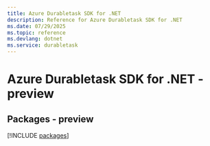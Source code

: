 ```yaml
---
title: Azure Durabletask SDK for .NET
description: Reference for Azure Durabletask SDK for .NET
ms.date: 07/29/2025
ms.topic: reference
ms.devlang: dotnet
ms.service: durabletask
---
```

# Azure Durabletask SDK for .NET - preview
## Packages - preview
[!INCLUDE [packages](durabletask-index.md)]